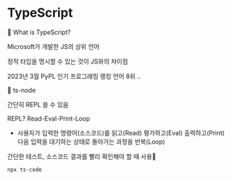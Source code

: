 # TypeScript

🔲 What is TypeScript?

Microsoft가 개발한 JS의 상위 언어

정적 타입을 명시할 수 있는 것이 JS와의 차이점

2023년 3월 PyPL 인기 프로그래밍 랭킹 언어 8위 ..



🔲 ts-node

간단히 REPL 쓸 수 있음

REPL? Read-Eval-Print-Loop&#x20;

* 사용자가 입력한 명령어(소스코드)를 읽고(Read) 평가하고(Eval) 출력하고(Print) 다음 입력을 대기하는 상태로 돌아가는 과정을 반복(Loop)

간단한 테스트, 소스코드 결과를 빨리 확인해야 할 때 사용

```
npx ts-code
```

